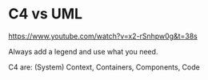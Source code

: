 # C4 vs UML

https://www.youtube.com/watch?v=x2-rSnhpw0g&t=38s

Always add a legend and use what you need.

C4 are: (System) Context, Containers, Components, Code
